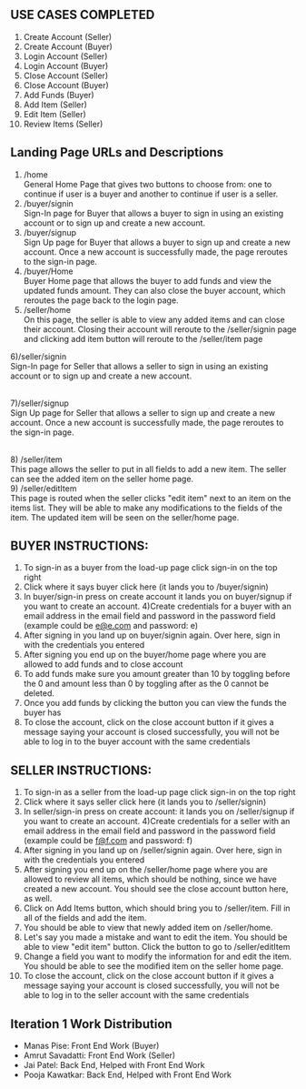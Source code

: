 ## USE CASES COMPLETED
  1) Create Account (Seller)
  2) Create Account (Buyer)
  3) Login Account (Seller)
  4) Login Account (Buyer)
  5) Close Account (Seller)
  6) Close Account (Buyer)
  7) Add Funds (Buyer)
  8) Add Item (Seller)
  9) Edit Item (Seller)
  10) Review Items (Seller)

## Landing Page URLs and Descriptions
  1) /home
     <br/>General Home Page that gives two buttons to choose from: one to continue if user is a buyer and another to continue if user is a seller.
  2) /buyer/signin
     <br/>Sign-In page for Buyer that allows a buyer to sign in using an existing account or to sign up and create a new account.
  3) /buyer/signup
     <br/>Sign Up page for Buyer that allows a buyer to sign up and create a new account. Once a new account is successfully made, the page reroutes to the sign-in page.
  4) /buyer/Home
     <br/>Buyer Home page that allows the buyer to add funds and view the updated funds amount. They can also close the buyer account, which reroutes the page back to the login page.
  5) /seller/home
  <br/>On this page, the seller is able to view any added items and can close their account. Closing their account will reroute to the /seller/signin page and clicking add item button will reroute to the /seller/item page

6)/seller/signin
  <br/>Sign-In page for Seller that allows a seller to sign in using an existing account or to sign up and create a new account.
  
<br/>7)/seller/signup
  <br/>Sign Up page for Seller that allows a seller to sign up and create a new account. Once a new account is successfully made, the page reroutes to the sign-in page.
  
<br/>8) /seller/item
     <br/>This page allows the seller to put in all fields to add a new item. The seller can see the added item on the seller home page.
<br/>9) /seller/editItem
      <br/>This page is routed when the seller clicks "edit item" next to an item on the items list. They will be able to make any modifications to the fields of the item. The updated item will be seen on the seller/home page.


## BUYER INSTRUCTIONS:
  1) To sign-in as a buyer from the load-up page click sign-in on the top right 
  2) Click where it says buyer click here (it lands you to /buyer/signin) 
  3) In buyer/sign-in press on create account it lands you on buyer/signup if you want to create an account. 
  4)Create credentials for a buyer with an email address in the email field and password in the password field (example could be e@e.com and password: e)
  3) After signing in you land up on buyer/signin again. Over here, sign in with the credentials you entered
  4) After signing you end up on the buyer/home page where you are allowed to add funds and to close account 
  5) To add funds make sure you amount greater than 10 by toggling before the 0 and amount less than 0 by toggling after as the 0 cannot be deleted. 
  6) Once you add funds by clicking the button you can view the funds the buyer has
  7) To close the account, click on the close account button if it gives a message saying your account is closed successfully, you will not be able to log in to the buyer account with the same credentials

## SELLER INSTRUCTIONS:
1) To sign-in as a seller from the load-up page click sign-in on the top right 
  2) Click where it says seller click here (it lands you to /seller/signin) 
  3) In seller/sign-in press on create account: it lands you on /seller/signup if you want to create an account. 
  4)Create credentials for a seller with an email address in the email field and password in the password field (example could be f@f.com and password: f)
  3) After signing in you land up on /seller/signin again. Over here, sign in with the credentials you entered
  4) After signing you end up on the /seller/home page where you are allowed to review all items, which should be nothing, since we have created a new account. You should see the close account button here, as well. 
  5) Click on Add Items button, which should bring you to /seller/item. Fill in all of the fields and add the item. 
  6) You should be able to view that newly added item on /seller/home.  
  7) Let's say you made a mistake and want to edit the item. You should be able to view "edit item" button. Click the button to go to /seller/editItem
  8) Change a field you want to modify the information for and edit the item. You should be able to see the modified item on the seller home page.
  9) To close the account, click on the close account button if it gives a message saying your account is closed successfully, you will not be able to log in to the seller account with the same credentials

## Iteration 1 Work Distribution
- Manas Pise: Front End Work (Buyer)
- Amrut Savadatti: Front End Work (Seller)
- Jai Patel: Back End, Helped with Front End Work
- Pooja Kawatkar: Back End, Helped with Front End Work

## 

